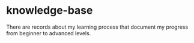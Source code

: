 # knowledge-base
There are records about my learning process that document my progress from beginner to advanced levels.
